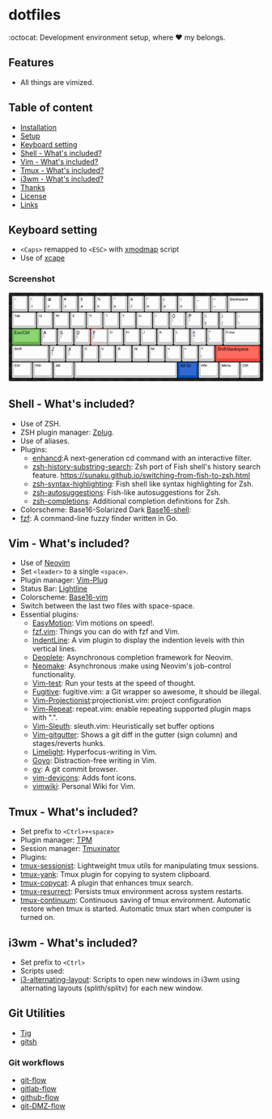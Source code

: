 # dotfiles
:octocat: Development environment setup, where :heart: my belongs. 

## Features

* All things are vimized.

## Table of content

- [Installation](#installation)
- [Setup](#setup)
- [Keyboard setting](#keyboard)
- [Shell - What's included?](#shell)
- [Vim - What's included?](#vim)
- [Tmux - What's included?](#tmux)
- [i3wm - What's included?](#i3wm)
- [Thanks](#thanks)
- [License](#license)
- [Links](#links)

## Keyboard setting
* `<Caps>` remapped to `<ESC>` with [xmodmap](https://wiki.archlinux.org/index.php/xmodmap) script
* Use of [xcape](https://github.com/alols/xcape)

### Screenshot
![alt tag](https://raw.githubusercontent.com/shalomgonzalom/dotfiles/master/keyboard-layout.png)

## Shell - What's included?
* Use of ZSH.
* ZSH plugin manager: [Zplug](https://github.com/b4b4r07/zplug).
* Use of aliases.
* Plugins:
  * [enhancd](https://github.com/b4b4r07/enhancd):A next-generation cd command with an interactive filter.
  * [zsh-history-substring-search](https://github.com/zsh-users/zsh-history-substring-search): Zsh port of Fish shell's history search feature. https://sunaku.github.io/switching-from-fish-to-zsh.html
  * [zsh-syntax-highlighting](https://github.com/zsh-users/zsh-syntax-highlighting): Fish shell like syntax highlighting for Zsh. 
  * [zsh-autosuggestions](https://github.com/zsh-users/zsh-autosuggestions): Fish-like autosuggestions for Zsh.
  * [zsh-completions](https://github.com/zsh-users/zsh-completions): Additional completion definitions for Zsh.
* Colorscheme: Base16-Solarized Dark [Base16-shell](https://github.com/chriskempson/base16-shell):
* [fzf](https://github.com/junegunn/fzf): A command-line fuzzy finder written in Go.

## Vim - What's included?
* Use of [Neovim](https://github.com/neovim/neovim)
* Set `<leader>` to a single `<space>`.
* Plugin manager: [Vim-Plug](https://github.com/junegunn/vim-plug)
* Status Bar: [Lightline](https://github.com/itchyny/lightline.vim)
* Colorscheme: [Base16-vim](https://github.com/chriskempson/base16-vim)
* Switch between the last two files with space-space.
* Essential plugins:
  * [EasyMotion](https://github.com/easymotion/vim-easymotion): Vim motions on speed!.
  * [fzf.vim](https://github.com/junegunn/fzf.vim): Things you can do with fzf and Vim.
  * [IndentLine](https://github.com/Yggdroot/indentLine): A vim plugin to display the indention levels with thin vertical lines.
  * [Deoplete](https://github.com/Shougo/deoplete.nvim): Asynchronous completion framework for Neovim.
  * [Neomake](https://github.com/benekastah/neomake): Asynchronous :make using Neovim's job-control functionality.
  * [Vim-test](https://github.com/janko-m/vim-test): Run your tests at the speed of thought.
  * [Fugitive](https://github.com/tpope/vim-fugitive): fugitive.vim: a Git wrapper so awesome, it should be illegal.
  * [Vim-Projectionist](https://github.com/tpope/vim-projectionist):projectionist.vim: project configuration
  * [Vim-Repeat](https://github.com/tpope/vim-repeat): repeat.vim: enable repeating supported plugin maps with ".".
  * [Vim-Sleuth](https://github.com/tpope/vim-sleuth): sleuth.vim: Heuristically set buffer options
  * [Vim-gitgutter](https://github.com/airblade/vim-gitgutter): Shows a git diff in the gutter (sign column) and stages/reverts hunks.
  * [Limelight](https://github.com/junegunn/limelight.vim): Hyperfocus-writing in Vim.
  * [Goyo](https://github.com/junegunn/goyo.vim): Distraction-free writing in Vim.
  * [gv](https://github.com/junegunn/gv.vim): A git commit browser.
  * [vim-devicons](https://github.com/ryanoasis/vim-devicons): Adds font icons.
  * [vimwiki](https://github.com/vimwiki/vimwiki): Personal Wiki for Vim.

## Tmux - What's included?
* Set prefix to `<Ctrl>+<space>`
* Plugin manager: [TPM](https://github.com/tmux-plugins/tpm)
* Session manager: [Tmuxinator](https://github.com/tmuxinator/tmuxinator)
* Plugins:
 * [tmux-sessionist](https://github.com/tmux-plugins/tmux-sessionist): Lightweight tmux utils for manipulating tmux sessions.
 * [tmux-yank](https://github.com/tmux-plugins/tmux-yank): Tmux plugin for copying to system clipboard.
 * [tmux-copycat](https://github.com/tmux-plugins/tmux-copycat): A plugin that enhances tmux search.
 * [tmux-resurrect](https://github.com/tmux-plugins/tmux-resurrect): Persists tmux environment across system restarts. 
 * [tmux-continuum](https://github.com/tmux-plugins/tmux-continuum): Continuous saving of tmux environment. Automatic restore when tmux is started. Automatic tmux start when computer is turned on.

## i3wm - What's included?
* Set prefix to `<Ctrl>`
* Scripts used:
 * [i3-alternating-layout](https://github.com/olemartinorg/i3-alternating-layout): Scripts to open new windows in i3wm using alternating layouts (splith/splitv) for each new window.

## Git Utilities
* [Tig](https://github.com/jonas/tig)
* [gitsh](https://github.com/thoughtbot/gitsh)

### Git workflows
* [git-flow](https://github.com/nvie/gitflow)
* [gitlab-flow](https://about.gitlab.com/2014/09/29/gitlab-flow/)
* [github-flow](https://guides.github.com/introduction/flow/)
* [git-DMZ-flow](https://gist.github.com/djspiewak/9f2f91085607a4859a66)
